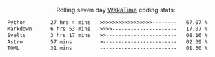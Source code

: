 <p align="center">Rolling seven day <a href="https://wakatime.com/@syrkis"/>WakaTime</a> coding stats:</p>
<!--START_SECTION:waka-->

```txt
Python        27 hrs 4 mins   >>>>>>>>>>>>>>>>>--------   67.07 %
Markdown      6 hrs 53 mins   >>>>---------------------   17.07 %
Svelte        3 hrs 17 mins   >>-----------------------   08.16 %
Astro         57 mins         >------------------------   02.39 %
TOML          31 mins         -------------------------   01.30 %
```

<!--END_SECTION:waka-->
